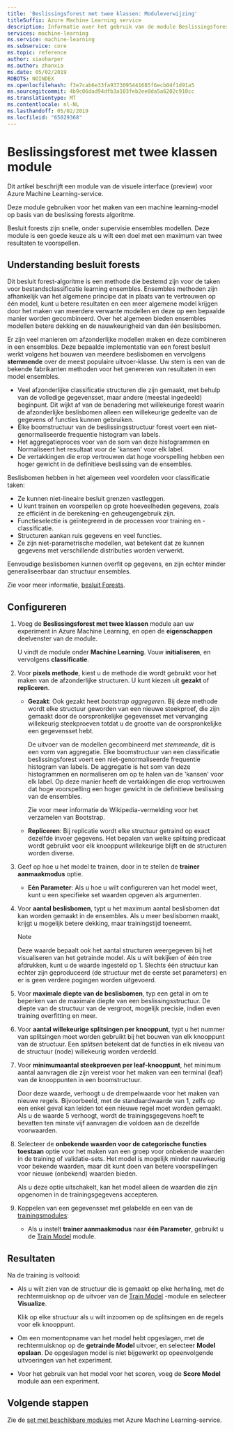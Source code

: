 ```yaml
---
title: 'Beslissingsforest met twee klassen: Moduleverwijzing'
titleSuffix: Azure Machine Learning service
description: Informatie over het gebruik van de module Beslissingsforest met twee klassen in de Azure Machine Learning-service te maken van een machine learning-model op basis van de beslissing forests algoritme.
services: machine-learning
ms.service: machine-learning
ms.subservice: core
ms.topic: reference
author: xiaoharper
ms.author: zhanxia
ms.date: 05/02/2019
ROBOTS: NOINDEX
ms.openlocfilehash: f3e7cab6e33fa9373095441685f6ecb04f1d91a5
ms.sourcegitcommit: 4b9c06dad94dfb3a103feb2ee0da5a6202c910cc
ms.translationtype: MT
ms.contentlocale: nl-NL
ms.lasthandoff: 05/02/2019
ms.locfileid: "65029368"
---
```

# <a name="two-class-decision-forest-module"></a>Beslissingsforest met twee klassen module

Dit artikel beschrijft een module van de visuele interface (preview) voor Azure Machine Learning-service.

Deze module gebruiken voor het maken van een machine learning-model op basis van de beslissing forests algoritme.  

Besluit forests zijn snelle, onder supervisie ensembles modellen. Deze module is een goede keuze als u wilt een doel met een maximum van twee resultaten te voorspellen. 

## <a name="understanding-decision-forests"></a>Understanding besluit forests

Dit besluit forest-algoritme is een methode die bestemd zijn voor de taken voor bestandsclassificatie learning ensembles. Ensembles methoden zijn afhankelijk van het algemene principe dat in plaats van te vertrouwen op één model, kunt u betere resultaten en een meer algemene model krijgen door het maken van meerdere verwante modellen en deze op een bepaalde manier worden gecombineerd. Over het algemeen bieden ensembles modellen betere dekking en de nauwkeurigheid van dan één beslisbomen. 

Er zijn veel manieren om afzonderlijke modellen maken en deze combineren in een ensembles. Deze bepaalde implementatie van een forest besluit werkt volgens het bouwen van meerdere beslisbomen en vervolgens **stemmende** over de meest populaire uitvoer-klasse. Uw stem is een van de bekende fabrikanten methoden voor het genereren van resultaten in een model ensembles. 

+ Veel afzonderlijke classificatie structuren die zijn gemaakt, met behulp van de volledige gegevensset, maar andere (meestal ingedeeld) beginpunt. Dit wijkt af van de benadering met willekeurige forest waarin de afzonderlijke beslisbomen alleen een willekeurige gedeelte van de gegevens of functies kunnen gebruiken.
+ Elke boomstructuur van de beslissingsstructuur forest voert een niet-genormaliseerde frequentie histogram van labels. 
+ Het aggregatieproces voor van de som van deze histogrammen en Normaliseert het resultaat voor de 'kansen' voor elk label. 
+ De vertakkingen die erop vertrouwen dat hoge voorspelling hebben een hoger gewicht in de definitieve beslissing van de ensembles.

Beslisbomen hebben in het algemeen veel voordelen voor classificatie taken:
  
- Ze kunnen niet-lineaire besluit grenzen vastleggen.
- U kunt trainen en voorspellen op grote hoeveelheden gegevens, zoals ze efficiënt in de berekening-en geheugengebruik zijn.
- Functieselectie is geïntegreerd in de processen voor training en -classificatie.  
- Structuren aankan ruis gegevens en veel functies.  
- Ze zijn niet-parametrische modellen, wat betekent dat ze kunnen gegevens met verschillende distributies worden verwerkt. 

Eenvoudige beslisbomen kunnen overfit op gegevens, en zijn echter minder generaliseerbaar dan structuur ensembles.

Zie voor meer informatie, [besluit Forests](http://go.microsoft.com/fwlink/?LinkId=403677).  

## <a name="how-to-configure"></a>Configureren
  
1.  Voeg de **Beslissingsforest met twee klassen** module aan uw experiment in Azure Machine Learning, en open de **eigenschappen** deelvenster van de module. 

    U vindt de module onder **Machine Learning**. Vouw **initialiseren**, en vervolgens **classificatie**.  
  
2.  Voor **pixels methode**, kiest u de methode die wordt gebruikt voor het maken van de afzonderlijke structuren.  U kunt kiezen uit **gezakt** of **repliceren**.  
  
    -   **Gezakt**: Ook gezakt heet *bootstrap aggregeren*. Bij deze methode wordt elke structuur geworden van een nieuwe steekproef, die zijn gemaakt door de oorspronkelijke gegevensset met vervanging willekeurig steekproeven totdat u de grootte van de oorspronkelijke een gegevensset hebt.  
  
         De uitvoer van de modellen gecombineerd met *stemmende*, dit is een vorm van aggregatie. Elke boomstructuur van een classificatie beslissingsforest voert een niet-genormaliseerde frequentie histogram van labels. De aggregatie is het som van deze histogrammen en normaliseren om op te halen van de 'kansen' voor elk label. Op deze manier heeft de vertakkingen die erop vertrouwen dat hoge voorspelling een hoger gewicht in de definitieve beslissing van de ensembles.  
  
         Zie voor meer informatie de Wikipedia-vermelding voor het verzamelen van Bootstrap.  
  
    -   **Repliceren**: Bij replicatie wordt elke structuur getraind op exact dezelfde invoer gegevens. Het bepalen van welke splitsing predicaat wordt gebruikt voor elk knooppunt willekeurige blijft en de structuren worden diverse.   
  
3.  Geef op hoe u het model te trainen, door in te stellen de **trainer aanmaakmodus** optie.  
  
    -   **Eén Parameter**: Als u hoe u wilt configureren van het model weet, kunt u een specifieke set waarden opgeven als argumenten.
  
4.  Voor **aantal beslisbomen**, typt u het maximum aantal beslisbomen dat kan worden gemaakt in de ensembles. Als u meer beslisbomen maakt, krijgt u mogelijk betere dekking, maar trainingstijd toeneemt.  
  
    > [!NOTE]
    >  Deze waarde bepaalt ook het aantal structuren weergegeven bij het visualiseren van het getrainde model. Als u wilt bekijken of één tree afdrukken, kunt u de waarde ingesteld op 1. Slechts één structuur kan echter zijn geproduceerd (de structuur met de eerste set parameters) en er is geen verdere pogingen worden uitgevoerd.
  
5.  Voor **maximale diepte van de beslisbomen**, typ een getal in om te beperken van de maximale diepte van een beslissingsstructuur. De diepte van de structuur van de vergroot, mogelijk precisie, indien even training overfitting en meer.
  
6.  Voor **aantal willekeurige splitsingen per knooppunt**, typt u het nummer van splitsingen moet worden gebruikt bij het bouwen van elk knooppunt van de structuur. Een *splitsen* betekent dat de functies in elk niveau van de structuur (node) willekeurig worden verdeeld.
  
7.  Voor **minimumaantal steekproeven per leaf-knooppunt**, het minimum aantal aanvragen die zijn vereist voor het maken van een terminal (leaf) van de knooppunten in een boomstructuur.
  
     Door deze waarde, verhoogt u de drempelwaarde voor het maken van nieuwe regels. Bijvoorbeeld, met de standaardwaarde van 1, zelfs op een enkel geval kan leiden tot een nieuwe regel moet worden gemaakt. Als u de waarde 5 verhoogt, wordt de trainingsgegevens hoeft te bevatten ten minste vijf aanvragen die voldoen aan de dezelfde voorwaarden.  
  
8.  Selecteer de **onbekende waarden voor de categorische functies toestaan** optie voor het maken van een groep voor onbekende waarden in de training of validatie-sets. Het model is mogelijk minder nauwkeurig voor bekende waarden, maar dit kunt doen van betere voorspellingen voor nieuwe (onbekend) waarden bieden. 

     Als u deze optie uitschakelt, kan het model alleen de waarden die zijn opgenomen in de trainingsgegevens accepteren.
  
9. Koppelen van een gegevensset met gelabelde en een van de [trainingsmodules](module-reference.md):  
  
    -   Als u instelt **trainer aanmaakmodus** naar **één Parameter**, gebruikt u de [Train Model](./train-model.md) module.  
  
    
## <a name="results"></a>Resultaten

Na de training is voltooid:

+ Als u wilt zien van de structuur die is gemaakt op elke herhaling, met de rechtermuisknop op de uitvoer van de [Train Model](./train-model.md) -module en selecteer **Visualize**.
  
    Klik op elke structuur als u wilt inzoomen op de splitsingen en de regels voor elk knooppunt.

+ Om een momentopname van het model hebt opgeslagen, met de rechtermuisknop op de **getrainde Model** uitvoer, en selecteer **Model opslaan**. De opgeslagen model is niet bijgewerkt op opeenvolgende uitvoeringen van het experiment.

+ Voor het gebruik van het model voor het scoren, voeg de **Score Model** module aan een experiment.


## <a name="next-steps"></a>Volgende stappen

Zie de [set met beschikbare modules](module-reference.md) met Azure Machine Learning-service. 